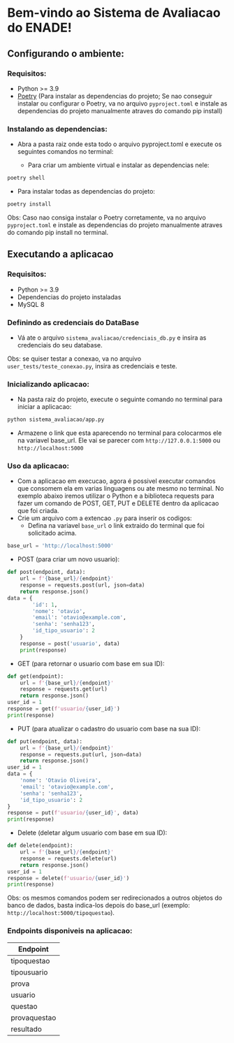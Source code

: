 # Bem-vindo ao Sistema de Avaliacao do ENADE!

## Configurando o ambiente:

### Requisitos: 
- Python >= 3.9
- [Poetry](https://python-poetry.org/docs/#installation) (Para instalar as dependencias do projeto; Se nao conseguir instalar ou configurar o Poetry, va no arquivo `pyproject.toml` e instale as dependencias do projeto manualmente atraves do comando pip install)

### Instalando as dependencias:
- Abra a pasta raiz onde esta todo o arquivo pyproject.toml e execute os seguintes comandos no terminal:

  - Para criar um ambiente virtual e instalar as dependencias nele:
```bash
poetry shell
```
  - Para instalar todas as dependencias do projeto:
```bash
poetry install
```

Obs: Caso nao consiga instalar o Poetry corretamente, va no arquivo `pyproject.toml` e instale as dependencias do projeto manualmente atraves do comando pip install no terminal.
  
## Executando a aplicacao

### Requisitos: 
- Python >= 3.9
- Dependencias do projeto instaladas
- MySQL 8

### Definindo as credenciais do DataBase

- Vá ate o arquivo `sistema_avaliacao/credenciais_db.py` e insira as credenciais do seu database.

Obs: se quiser testar a conexao, va no arquivo `user_tests/teste_conexao.py`, insira as credenciais e teste.

### Inicializando aplicacao:
- Na pasta raiz do projeto, execute o seguinte comando no terminal para iniciar a aplicacao:
```bash
python sistema_avaliacao/app.py
```
- Armazene o link que esta aparecendo no terminal para colocarmos ele na variavel base_url. Ele vai se parecer com `http://127.0.0.1:5000` ou `http://localhost:5000`
### Uso da aplicacao:
- Com a aplicacao em execucao, agora é possivel executar comandos que consomem ela em varias linguagens ou ate mesmo no terminal. No exemplo abaixo iremos utilizar o Python e a biblioteca requests para fazer um comando de POST, GET, PUT e DELETE dentro da aplicacao que foi criada.
- Crie um arquivo com a extencao `.py` para inserir os codigos:
  - Defina na variavel `base_url` o link extraido do terminal que foi solicitado acima.
```python
base_url = 'http://localhost:5000'
```
  - POST (para criar um novo usuario):
```python
def post(endpoint, data):
    url = f'{base_url}/{endpoint}'
    response = requests.post(url, json=data)
    return response.json()
data = {
        'id': 1,
        'nome': 'otavio',
        'email': 'otavio@example.com',
        'senha': 'senha123',
        'id_tipo_usuario': 2
    }
    response = post('usuario', data)
    print(response)
```

- GET (para retornar o usuario com base em sua ID):
```python
def get(endpoint):
    url = f'{base_url}/{endpoint}'
    response = requests.get(url)
    return response.json()
user_id = 1
response = get(f'usuario/{user_id}')
print(response)
```

- PUT (para atualizar o cadastro do usuario com base na sua ID):
```python
def put(endpoint, data):
    url = f'{base_url}/{endpoint}'
    response = requests.put(url, json=data)
    return response.json()
user_id = 1
data = {
    'nome': 'Otavio Oliveira',
    'email': 'otavio@example.com',
    'senha': 'senha123',
    'id_tipo_usuario': 2
}
response = put(f'usuario/{user_id}', data)
print(response)
```

- Delete (deletar algum usuario com base em sua ID):
```python
def delete(endpoint):
    url = f'{base_url}/{endpoint}'
    response = requests.delete(url)
    return response.json()
user_id = 1
response = delete(f'usuario/{user_id}')
print(response)
```

Obs: os mesmos comandos podem ser redirecionados a outros objetos do banco de dados, basta indica-los depois do base_url (exemplo: `http://localhost:5000/tipoquestao`).

### Endpoints disponiveis na aplicacao:
| Endpoint     |
|--------------|
| tipoquestao  |
| tipousuario  |
| prova        |
| usuario      |
| questao      |
| provaquestao |
| resultado    |